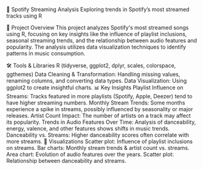 🎵 Spotify Streaming Analysis
Exploring trends in Spotify’s most streamed tracks using R

📌 Project Overview
This project analyzes Spotify's most streamed songs using R, focusing on key insights like the influence of playlist inclusions, seasonal streaming trends, and the relationship between audio features and popularity. The analysis utilizes data visualization techniques to identify patterns in music consumption.

🛠️ Tools & Libraries
R (tidyverse, ggplot2, dplyr, scales, colorspace, ggthemes)
Data Cleaning & Transformation: Handling missing values, renaming columns, and converting data types.
Data Visualization: Using ggplot2 to create insightful charts.
📊 Key Insights
Playlist Influence on Streams: Tracks featured in more playlists (Spotify, Apple, Deezer) tend to have higher streaming numbers.
Monthly Stream Trends: Some months experience a spike in streams, possibly influenced by seasonality or major releases.
Artist Count Impact: The number of artists on a track may affect its popularity.
Trends in Audio Features Over Time: Analysis of danceability, energy, valence, and other features shows shifts in music trends.
Danceability vs. Streams: Higher danceability scores often correlate with more streams.
📌 Visualizations
Scatter plot: Influence of playlist inclusions on streams.
Bar charts: Monthly stream trends & artist count vs. streams.
Area chart: Evolution of audio features over the years.
Scatter plot: Relationship between danceability and streams.

